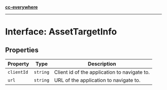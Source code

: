 [**cc-everywhere**](../../../../../index.md)

***

# Interface: AssetTargetInfo

## Properties

| Property | Type | Description |
| ------ | ------ | ------ |
| `clientId` | `string` | Client id of the application to navigate to. |
| `url` | `string` | URL of the application to navigate to. |
